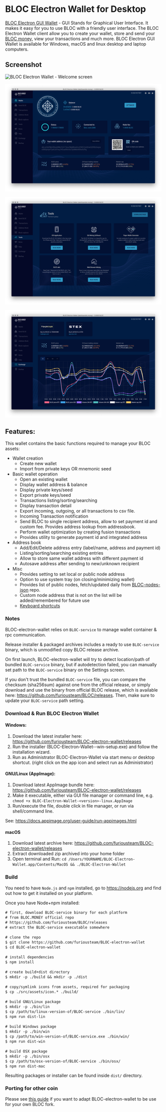 # BLOC Electron Wallet for Desktop

[BLOC Electron GUI Wallet](https://github.com/furiousteam/BLOC-electron-wallet) - GUI Stands for Graphical User Interface. It makes it easy for you to use BLOC with a friendly user interface. The BLOC Electron Wallet client allow you to create your wallet, store and send your [BLOC money](https://bloc.money), view your transactions and much more. BLOC Electron GUI Wallet is available for Windows, macOS and linux desktop and laptop computers.

## **Screenshot**

![BLOC Electron Wallet - Welcome screen](https://wiki.bloc.money/wallets/images/BLOC-gui-wallet/V3/welcome.png)

![BLOC Electron Wallet - Main](./docs/BLOC-Electron-Wallet-main.png)

![BLOC Electron Wallet - Tools](./docs/BLOC-Electron-Wallet-tools.png)

![BLOC Electron Wallet - Exchange](./docs/BLOC-Electron-Wallet-xchange.png)

## Features:
This wallet contains the basic functions required to manage your BLOC assets:

* Wallet creation
  * Create new wallet
  * Import from private keys OR mnemonic seed
* Basic wallet operation
  * Open an existing wallet
  * Display wallet address & balance
  * Display private keys/seed
  * Export private keys/seed
  * Transactions listing/sorting/searching
  * Display transaction detail
  * Export incoming, outgoing, or all transactions to csv file.
  * Incoming Transaction notification
  * Send BLOC to single recipient address, allow to set payment id and custom fee. Provides address lookup from addressbook.
  * Perform wallet optimization by creating fusion transactions
  * Provides utility to generate payment id and integrated address
* Address book
  * Add/Edit/Delete address entry (label/name, address and payment id)
  * Listing/sorting/searching existing entries
  * Allow to store same wallet address with different payment id
  * Autosave address after sending to new/unknown recipient
* Misc
  * Provides setting to set local or public node address
  * Option to use system tray (on closing/minimizing wallet)
  * Provides list of public nodes, fetch/updated daily from [BLOC-nodes-json](https://github.com/furiousteam/BLOC-nodes-json) repo.
  * Custom node address that is not on the list will be added/remembered for future use
  * [Keyboard shortcuts](docs/shortcut.md)


### Notes

BLOC-electron-wallet relies on `BLOC-service` to manage wallet container &amp; rpc communication.

Release installer & packaged archives includes a ready to use `BLOC-service` binary, which is unmodified copy BLOC release archive.

On first launch, BLOC-electron-wallet will try to detect location/path of bundled `BLOC-service` binary, but if autodetection failed, you can manually set path to the `BLOC-service` binary on the Settings screen.

If you don't trust the bundled `BLOC-service` file, you can compare the checksum (sha256sum) against one from the official release, or simply download and use the binary from official BLOC release, which is available here: https://github.com/furiousteam/BLOC/releases. Then,  make sure to update your `BLOC-service` path setting.

### Download &amp; Run BLOC Electron Wallet

#### Windows:
1. Download the latest installer here: https://github.com/furiousteam/BLOC-electron-wallet/releases
2. Run the installer (BLOC-Electron-Wallet-<version>-win-setup.exe) and follow the installation wizard.
3. Run as Administrator BLOC-Electron-Wallet via start menu or desktop shortcut. (right click on the app icon and select run as Administrator)

#### GNU/Linux (AppImage):
1. Download latest AppImage bundle here: https://github.com/furiousteam/BLOC-electron-wallet/releases
2. Make it executable, either via GUI file manager or command line, e.g. `chmod +x BLOC-Electron-Wallet-<version>-linux.AppImage`
3. Run/execute the file, double click in file manager, or run via shell/command line.

See: https://docs.appimage.org/user-guide/run-appimages.html

#### macOS
1. Download latest archive here: https://github.com/furiousteam/BLOC-electron-wallet/releases
2. Extract downloaded zip archived into your home folder
3. Open terminal and Run: `cd /Users/YOURNAME/BLOC-Electron-Wallet.app/Contents/MacOS && ./BLOC-Electron-Wallet`

### Build
You need to have `Node.js` and `npm` installed, go to https://nodejs.org and find out how to get it installed on your platform.

Once you have Node+npm installed:
```
# first, download BLOC-service binary for each platform
# from BLOC.MONEY official repo
# https://github.com/furiousteam/BLOC/releases
# extract the BLOC-service executable somewhere

# clone the repo
$ git clone https://github.com/furiousteam/BLOC-electron-wallet
$ cd BLOC-electron-wallet

# install dependencies
$ npm install

# create build+dist directory
$ mkdir -p ./build && mkdir -p ./dist

# copy/symlink icons from assets, required for packaging
$ cp ./src/assets/icon.* ./build/

# build GNU/Linux package
$ mkdir -p ./bin/lin
$ cp /path/to/linux-version-of/BLOC-service ./bin/lin/
$ npm run dist-lin

# build Windows package
$ mkdir -p ./bin/win
$ cp /path/to/win-version-of/BLOC-service.exe ./bin/win/
$ npm run dist-win

# build OSX package
$ mkdir -p ./bin/osx
$ cp /path/to/osx-version-of/BLOC-service ./bin/osx/
$ npm run dist-mac
```

Resulting packages or installer can be found inside `dist/` directory.

### Porting for other coin
Please see [this guide](docs/porting.md) if you want to adapt BLOC-electron-wallet to be use for your own BLOC fork.
